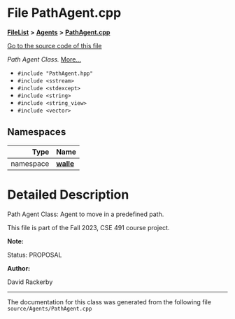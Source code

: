 

# File PathAgent.cpp



[**FileList**](files.md) **>** [**Agents**](dir_425e53e3c77c59c8573ea1fd0ff9622a.md) **>** [**PathAgent.cpp**](_path_agent_8cpp.md)

[Go to the source code of this file](_path_agent_8cpp_source.md)

_Path Agent Class._ [More...](#detailed-description)

* `#include "PathAgent.hpp"`
* `#include <sstream>`
* `#include <stdexcept>`
* `#include <string>`
* `#include <string_view>`
* `#include <vector>`













## Namespaces

| Type | Name |
| ---: | :--- |
| namespace | [**walle**](namespacewalle.md) <br> |




















































# Detailed Description


Path Agent Class: Agent to move in a predefined path.


This file is part of the Fall 2023, CSE 491 course project.




**Note:**

Status: PROPOSAL 




**Author:**

David Rackerby 





    

------------------------------
The documentation for this class was generated from the following file `source/Agents/PathAgent.cpp`


